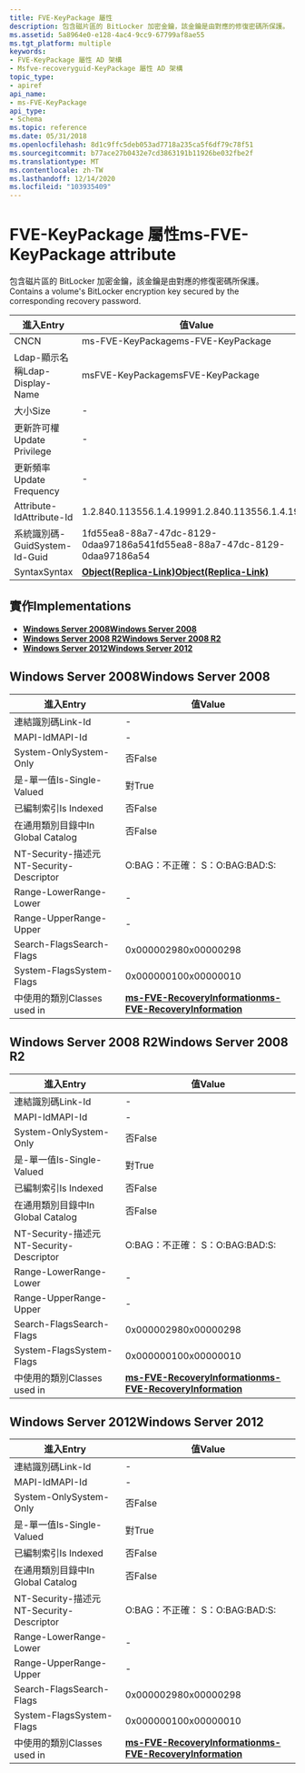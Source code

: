 ```yaml
---
title: FVE-KeyPackage 屬性
description: 包含磁片區的 BitLocker 加密金鑰，該金鑰是由對應的修復密碼所保護。
ms.assetid: 5a8964e0-e128-4ac4-9cc9-67799af8ae55
ms.tgt_platform: multiple
keywords:
- FVE-KeyPackage 屬性 AD 架構
- Msfve-recoveryguid-KeyPackage 屬性 AD 架構
topic_type:
- apiref
api_name:
- ms-FVE-KeyPackage
api_type:
- Schema
ms.topic: reference
ms.date: 05/31/2018
ms.openlocfilehash: 8d1c9ffc5deb053ad7718a235ca5f6df79c78f51
ms.sourcegitcommit: b77ace27b0432e7cd3863191b11926be032fbe2f
ms.translationtype: MT
ms.contentlocale: zh-TW
ms.lasthandoff: 12/14/2020
ms.locfileid: "103935409"
---
```

# <a name="ms-fve-keypackage-attribute"></a><span data-ttu-id="39008-105">FVE-KeyPackage 屬性</span><span class="sxs-lookup"><span data-stu-id="39008-105">ms-FVE-KeyPackage attribute</span></span>

<span data-ttu-id="39008-106">包含磁片區的 BitLocker 加密金鑰，該金鑰是由對應的修復密碼所保護。</span><span class="sxs-lookup"><span data-stu-id="39008-106">Contains a volume's BitLocker encryption key secured by the corresponding recovery password.</span></span>



| <span data-ttu-id="39008-107">進入</span><span class="sxs-lookup"><span data-stu-id="39008-107">Entry</span></span> | <span data-ttu-id="39008-108">值</span><span class="sxs-lookup"><span data-stu-id="39008-108">Value</span></span> |
|-------------------|-------------------------------------------------------|
| <span data-ttu-id="39008-109">CN</span><span class="sxs-lookup"><span data-stu-id="39008-109">CN</span></span>                | <span data-ttu-id="39008-110">ms-FVE-KeyPackage</span><span class="sxs-lookup"><span data-stu-id="39008-110">ms-FVE-KeyPackage</span></span>                                     |
| <span data-ttu-id="39008-111">Ldap-顯示名稱</span><span class="sxs-lookup"><span data-stu-id="39008-111">Ldap-Display-Name</span></span> | <span data-ttu-id="39008-112">msFVE-KeyPackage</span><span class="sxs-lookup"><span data-stu-id="39008-112">msFVE-KeyPackage</span></span>                                      |
| <span data-ttu-id="39008-113">大小</span><span class="sxs-lookup"><span data-stu-id="39008-113">Size</span></span>              | \-                                                    |
| <span data-ttu-id="39008-114">更新許可權</span><span class="sxs-lookup"><span data-stu-id="39008-114">Update Privilege</span></span>  | \-                                                    |
| <span data-ttu-id="39008-115">更新頻率</span><span class="sxs-lookup"><span data-stu-id="39008-115">Update Frequency</span></span>  | \-                                                    |
| <span data-ttu-id="39008-116">Attribute-Id</span><span class="sxs-lookup"><span data-stu-id="39008-116">Attribute-Id</span></span>      | <span data-ttu-id="39008-117">1.2.840.113556.1.4.1999</span><span class="sxs-lookup"><span data-stu-id="39008-117">1.2.840.113556.1.4.1999</span></span>                               |
| <span data-ttu-id="39008-118">系統識別碼-Guid</span><span class="sxs-lookup"><span data-stu-id="39008-118">System-Id-Guid</span></span>    | <span data-ttu-id="39008-119">1fd55ea8-88a7-47dc-8129-0daa97186a54</span><span class="sxs-lookup"><span data-stu-id="39008-119">1fd55ea8-88a7-47dc-8129-0daa97186a54</span></span>                  |
| <span data-ttu-id="39008-120">Syntax</span><span class="sxs-lookup"><span data-stu-id="39008-120">Syntax</span></span>            | [<span data-ttu-id="39008-121">**Object(Replica-Link)**</span><span class="sxs-lookup"><span data-stu-id="39008-121">**Object(Replica-Link)**</span></span>](s-object-replica-link.md) |



## <a name="implementations"></a><span data-ttu-id="39008-122">實作</span><span class="sxs-lookup"><span data-stu-id="39008-122">Implementations</span></span>

-   [<span data-ttu-id="39008-123">**Windows Server 2008**</span><span class="sxs-lookup"><span data-stu-id="39008-123">**Windows Server 2008**</span></span>](#windows-server-2008)
-   [<span data-ttu-id="39008-124">**Windows Server 2008 R2**</span><span class="sxs-lookup"><span data-stu-id="39008-124">**Windows Server 2008 R2**</span></span>](#windows-server-2008-r2)
-   [<span data-ttu-id="39008-125">**Windows Server 2012**</span><span class="sxs-lookup"><span data-stu-id="39008-125">**Windows Server 2012**</span></span>](#windows-server-2012)

## <a name="windows-server-2008"></a><span data-ttu-id="39008-126">Windows Server 2008</span><span class="sxs-lookup"><span data-stu-id="39008-126">Windows Server 2008</span></span>



| <span data-ttu-id="39008-127">進入</span><span class="sxs-lookup"><span data-stu-id="39008-127">Entry</span></span> | <span data-ttu-id="39008-128">值</span><span class="sxs-lookup"><span data-stu-id="39008-128">Value</span></span> |
|------------------------|------------------------------------------------------------------------------|
| <span data-ttu-id="39008-129">連結識別碼</span><span class="sxs-lookup"><span data-stu-id="39008-129">Link-Id</span></span>                | \-                                                                           |
| <span data-ttu-id="39008-130">MAPI-Id</span><span class="sxs-lookup"><span data-stu-id="39008-130">MAPI-Id</span></span>                | \-                                                                           |
| <span data-ttu-id="39008-131">System-Only</span><span class="sxs-lookup"><span data-stu-id="39008-131">System-Only</span></span>            | <span data-ttu-id="39008-132">否</span><span class="sxs-lookup"><span data-stu-id="39008-132">False</span></span>                                                                        |
| <span data-ttu-id="39008-133">是-單一值</span><span class="sxs-lookup"><span data-stu-id="39008-133">Is-Single-Valued</span></span>       | <span data-ttu-id="39008-134">對</span><span class="sxs-lookup"><span data-stu-id="39008-134">True</span></span>                                                                         |
| <span data-ttu-id="39008-135">已編制索引</span><span class="sxs-lookup"><span data-stu-id="39008-135">Is Indexed</span></span>             | <span data-ttu-id="39008-136">否</span><span class="sxs-lookup"><span data-stu-id="39008-136">False</span></span>                                                                        |
| <span data-ttu-id="39008-137">在通用類別目錄中</span><span class="sxs-lookup"><span data-stu-id="39008-137">In Global Catalog</span></span>      | <span data-ttu-id="39008-138">否</span><span class="sxs-lookup"><span data-stu-id="39008-138">False</span></span>                                                                        |
| <span data-ttu-id="39008-139">NT-Security-描述元</span><span class="sxs-lookup"><span data-stu-id="39008-139">NT-Security-Descriptor</span></span> | <span data-ttu-id="39008-140">O:BAG：不正確： S：</span><span class="sxs-lookup"><span data-stu-id="39008-140">O:BAG:BAD:S:</span></span>                                                                 |
| <span data-ttu-id="39008-141">Range-Lower</span><span class="sxs-lookup"><span data-stu-id="39008-141">Range-Lower</span></span>            | \-                                                                           |
| <span data-ttu-id="39008-142">Range-Upper</span><span class="sxs-lookup"><span data-stu-id="39008-142">Range-Upper</span></span>            | \-                                                                           |
| <span data-ttu-id="39008-143">Search-Flags</span><span class="sxs-lookup"><span data-stu-id="39008-143">Search-Flags</span></span>           | <span data-ttu-id="39008-144">0x00000298</span><span class="sxs-lookup"><span data-stu-id="39008-144">0x00000298</span></span>                                                                   |
| <span data-ttu-id="39008-145">System-Flags</span><span class="sxs-lookup"><span data-stu-id="39008-145">System-Flags</span></span>           | <span data-ttu-id="39008-146">0x00000010</span><span class="sxs-lookup"><span data-stu-id="39008-146">0x00000010</span></span>                                                                   |
| <span data-ttu-id="39008-147">中使用的類別</span><span class="sxs-lookup"><span data-stu-id="39008-147">Classes used in</span></span>        | [<span data-ttu-id="39008-148">**ms-FVE-RecoveryInformation**</span><span class="sxs-lookup"><span data-stu-id="39008-148">**ms-FVE-RecoveryInformation**</span></span>](c-msfve-recoveryinformation.md)<br/> |



## <a name="windows-server-2008-r2"></a><span data-ttu-id="39008-149">Windows Server 2008 R2</span><span class="sxs-lookup"><span data-stu-id="39008-149">Windows Server 2008 R2</span></span>



| <span data-ttu-id="39008-150">進入</span><span class="sxs-lookup"><span data-stu-id="39008-150">Entry</span></span> | <span data-ttu-id="39008-151">值</span><span class="sxs-lookup"><span data-stu-id="39008-151">Value</span></span> |
|------------------------|------------------------------------------------------------------------------|
| <span data-ttu-id="39008-152">連結識別碼</span><span class="sxs-lookup"><span data-stu-id="39008-152">Link-Id</span></span>                | \-                                                                           |
| <span data-ttu-id="39008-153">MAPI-Id</span><span class="sxs-lookup"><span data-stu-id="39008-153">MAPI-Id</span></span>                | \-                                                                           |
| <span data-ttu-id="39008-154">System-Only</span><span class="sxs-lookup"><span data-stu-id="39008-154">System-Only</span></span>            | <span data-ttu-id="39008-155">否</span><span class="sxs-lookup"><span data-stu-id="39008-155">False</span></span>                                                                        |
| <span data-ttu-id="39008-156">是-單一值</span><span class="sxs-lookup"><span data-stu-id="39008-156">Is-Single-Valued</span></span>       | <span data-ttu-id="39008-157">對</span><span class="sxs-lookup"><span data-stu-id="39008-157">True</span></span>                                                                         |
| <span data-ttu-id="39008-158">已編制索引</span><span class="sxs-lookup"><span data-stu-id="39008-158">Is Indexed</span></span>             | <span data-ttu-id="39008-159">否</span><span class="sxs-lookup"><span data-stu-id="39008-159">False</span></span>                                                                        |
| <span data-ttu-id="39008-160">在通用類別目錄中</span><span class="sxs-lookup"><span data-stu-id="39008-160">In Global Catalog</span></span>      | <span data-ttu-id="39008-161">否</span><span class="sxs-lookup"><span data-stu-id="39008-161">False</span></span>                                                                        |
| <span data-ttu-id="39008-162">NT-Security-描述元</span><span class="sxs-lookup"><span data-stu-id="39008-162">NT-Security-Descriptor</span></span> | <span data-ttu-id="39008-163">O:BAG：不正確： S：</span><span class="sxs-lookup"><span data-stu-id="39008-163">O:BAG:BAD:S:</span></span>                                                                 |
| <span data-ttu-id="39008-164">Range-Lower</span><span class="sxs-lookup"><span data-stu-id="39008-164">Range-Lower</span></span>            | \-                                                                           |
| <span data-ttu-id="39008-165">Range-Upper</span><span class="sxs-lookup"><span data-stu-id="39008-165">Range-Upper</span></span>            | \-                                                                           |
| <span data-ttu-id="39008-166">Search-Flags</span><span class="sxs-lookup"><span data-stu-id="39008-166">Search-Flags</span></span>           | <span data-ttu-id="39008-167">0x00000298</span><span class="sxs-lookup"><span data-stu-id="39008-167">0x00000298</span></span>                                                                   |
| <span data-ttu-id="39008-168">System-Flags</span><span class="sxs-lookup"><span data-stu-id="39008-168">System-Flags</span></span>           | <span data-ttu-id="39008-169">0x00000010</span><span class="sxs-lookup"><span data-stu-id="39008-169">0x00000010</span></span>                                                                   |
| <span data-ttu-id="39008-170">中使用的類別</span><span class="sxs-lookup"><span data-stu-id="39008-170">Classes used in</span></span>        | [<span data-ttu-id="39008-171">**ms-FVE-RecoveryInformation**</span><span class="sxs-lookup"><span data-stu-id="39008-171">**ms-FVE-RecoveryInformation**</span></span>](c-msfve-recoveryinformation.md)<br/> |



## <a name="windows-server-2012"></a><span data-ttu-id="39008-172">Windows Server 2012</span><span class="sxs-lookup"><span data-stu-id="39008-172">Windows Server 2012</span></span>



| <span data-ttu-id="39008-173">進入</span><span class="sxs-lookup"><span data-stu-id="39008-173">Entry</span></span> | <span data-ttu-id="39008-174">值</span><span class="sxs-lookup"><span data-stu-id="39008-174">Value</span></span> |
|------------------------|------------------------------------------------------------------------------|
| <span data-ttu-id="39008-175">連結識別碼</span><span class="sxs-lookup"><span data-stu-id="39008-175">Link-Id</span></span>                | \-                                                                           |
| <span data-ttu-id="39008-176">MAPI-Id</span><span class="sxs-lookup"><span data-stu-id="39008-176">MAPI-Id</span></span>                | \-                                                                           |
| <span data-ttu-id="39008-177">System-Only</span><span class="sxs-lookup"><span data-stu-id="39008-177">System-Only</span></span>            | <span data-ttu-id="39008-178">否</span><span class="sxs-lookup"><span data-stu-id="39008-178">False</span></span>                                                                        |
| <span data-ttu-id="39008-179">是-單一值</span><span class="sxs-lookup"><span data-stu-id="39008-179">Is-Single-Valued</span></span>       | <span data-ttu-id="39008-180">對</span><span class="sxs-lookup"><span data-stu-id="39008-180">True</span></span>                                                                         |
| <span data-ttu-id="39008-181">已編制索引</span><span class="sxs-lookup"><span data-stu-id="39008-181">Is Indexed</span></span>             | <span data-ttu-id="39008-182">否</span><span class="sxs-lookup"><span data-stu-id="39008-182">False</span></span>                                                                        |
| <span data-ttu-id="39008-183">在通用類別目錄中</span><span class="sxs-lookup"><span data-stu-id="39008-183">In Global Catalog</span></span>      | <span data-ttu-id="39008-184">否</span><span class="sxs-lookup"><span data-stu-id="39008-184">False</span></span>                                                                        |
| <span data-ttu-id="39008-185">NT-Security-描述元</span><span class="sxs-lookup"><span data-stu-id="39008-185">NT-Security-Descriptor</span></span> | <span data-ttu-id="39008-186">O:BAG：不正確： S：</span><span class="sxs-lookup"><span data-stu-id="39008-186">O:BAG:BAD:S:</span></span>                                                                 |
| <span data-ttu-id="39008-187">Range-Lower</span><span class="sxs-lookup"><span data-stu-id="39008-187">Range-Lower</span></span>            | \-                                                                           |
| <span data-ttu-id="39008-188">Range-Upper</span><span class="sxs-lookup"><span data-stu-id="39008-188">Range-Upper</span></span>            | \-                                                                           |
| <span data-ttu-id="39008-189">Search-Flags</span><span class="sxs-lookup"><span data-stu-id="39008-189">Search-Flags</span></span>           | <span data-ttu-id="39008-190">0x00000298</span><span class="sxs-lookup"><span data-stu-id="39008-190">0x00000298</span></span>                                                                   |
| <span data-ttu-id="39008-191">System-Flags</span><span class="sxs-lookup"><span data-stu-id="39008-191">System-Flags</span></span>           | <span data-ttu-id="39008-192">0x00000010</span><span class="sxs-lookup"><span data-stu-id="39008-192">0x00000010</span></span>                                                                   |
| <span data-ttu-id="39008-193">中使用的類別</span><span class="sxs-lookup"><span data-stu-id="39008-193">Classes used in</span></span>        | [<span data-ttu-id="39008-194">**ms-FVE-RecoveryInformation**</span><span class="sxs-lookup"><span data-stu-id="39008-194">**ms-FVE-RecoveryInformation**</span></span>](c-msfve-recoveryinformation.md)<br/> |



 

 





